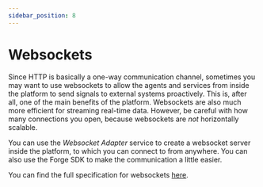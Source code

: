 ```yaml
---
sidebar_position: 8
---
```


# Websockets
Since HTTP is basically a one-way communication channel, sometimes you may want to use websockets to allow the agents
and services from inside the platform to send signals to external systems proactively. This is, after all, one of the
main benefits of the platform. Websockets are also much more efficient for streaming real-time data. However, be careful
with how many connections you open, because websockets are *not* horizontally scalable.

You can use the _Websocket Adapter_ service to create a websocket server inside the platform, to which you can connect
to from anywhere. You can also use the Forge SDK to make the communication a little easier.

You can find the full specification for websockets [here](pathname:///async-api).